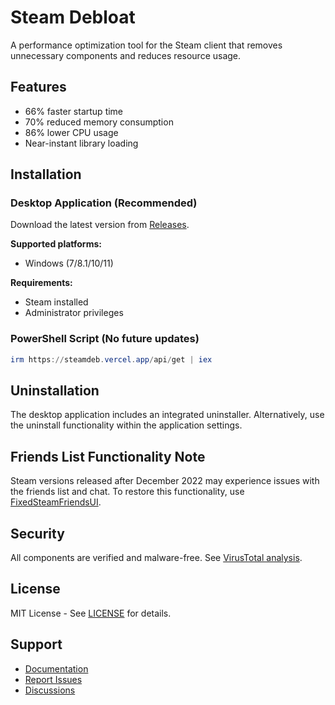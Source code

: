 # Steam Debloat

A performance optimization tool for the Steam client that removes unnecessary components and reduces resource usage.

## Features

- 66% faster startup time
- 70% reduced memory consumption
- 86% lower CPU usage
- Near-instant library loading

## Installation

### Desktop Application (Recommended)

Download the latest version from [Releases](https://github.com/AltRossell/Steam-Debloat/releases).

**Supported platforms:**
- Windows (7/8.1/10/11)

**Requirements:**
- Steam installed
- Administrator privileges

### PowerShell Script (No future updates)

```powershell
irm https://steamdeb.vercel.app/api/get | iex
```

## Uninstallation

The desktop application includes an integrated uninstaller. Alternatively, use the uninstall functionality within the application settings.

## Friends List Functionality Note

Steam versions released after December 2022 may experience issues with the friends list and chat. To restore this functionality, use [FixedSteamFriendsUI](https://github.com/TiberiumFusion/FixedSteamFriendsUI/releases).

## Security

All components are verified and malware-free. See [VirusTotal analysis](https://www.virustotal.com/gui/file/8b92c109fbf9711ae52c368195dc2a790eacda254f6f652924ec86a06ff14628/detection).

## License

MIT License - See [LICENSE](LICENSE) for details.

## Support

- [Documentation](https://github.com/AltRossell/Steam-Debloat/blob/main/wiki.md)
- [Report Issues](https://github.com/AltRossell/Steam-Debloat/issues)
- [Discussions](https://github.com/AltRossell/Steam-Debloat/discussions)
